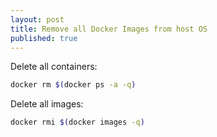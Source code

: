 ```yaml
---
layout: post
title: Remove all Docker Images from host OS
published: true
---
```

Delete all containers:  
```bash
docker rm $(docker ps -a -q)
```  

Delete all images:    
```bash
docker rmi $(docker images -q)
```